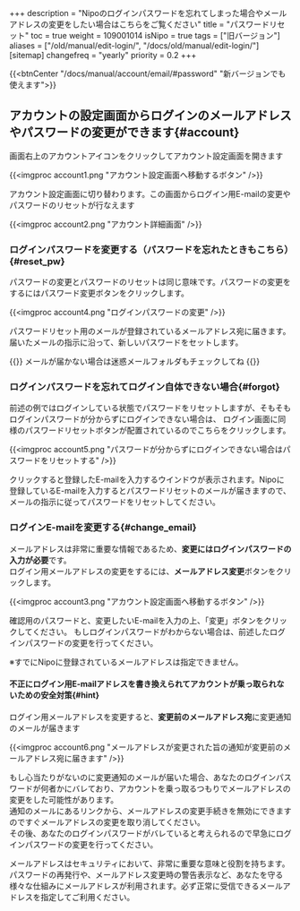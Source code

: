 +++
description = "Nipoのログインパスワードを忘れてしまった場合やメールアドレスの変更をしたい場合はこちらをご覧ください"
title = "パスワードリセット"
toc = true
weight = 109001014
isNipo = true
tags = ["旧バージョン"]
aliases = ["/old/manual/edit-login/", "/docs/old/manual/edit-login/"]
[sitemap]
  changefreq = "yearly"
  priority = 0.2
+++

{{<btnCenter "/docs/manual/account/email/#password" "新バージョンでも使えます">}}

## アカウントの設定画面からログインのメールアドレスやパスワードの変更ができます{#account}

画面右上のアカウントアイコンをクリックしてアカウント設定画面を開きます

{{<imgproc account1.png "アカウント設定画面へ移動するボタン" />}}

アカウント設定画面に切り替わります。この画面からログイン用E-mailの変更やパスワードのリセットが行なえます

{{<imgproc account2.png "アカウント詳細画面" />}}

### ログインパスワードを変更する（パスワードを忘れたときもこちら）{#reset_pw}

パスワードの変更とパスワードのリセットは同じ意味です。パスワードの変更をするにはパスワード変更ボタンをクリックします。

{{<imgproc account4.png "ログインパスワードの変更" />}}

パスワードリセット用のメールが登録されているメールアドレス宛に届きます。
届いたメールの指示に沿って、新しいパスワードをセットします。

{{<alice pos="left" icon="default">}}
メールが届かない場合は迷惑メールフォルダもチェックしてね
{{</alice>}}

### ログインパスワードを忘れてログイン自体できない場合{#forgot}

前述の例ではログインしている状態でパスワードをリセットしますが、そもそもログインパスワードが分からずにログインできない場合は、
ログイン画面に同様のパスワードリセットボタンが配置されているのでこちらをクリックします。

{{<imgproc account5.png "パスワードが分からずにログインできない場合はパスワードをリセットする" />}}

クリックすると登録したE-mailを入力するウインドウが表示されます。Nipoに登録しているE-mailを入力するとパスワードリセットのメールが届きますので、
メールの指示に従ってパスワードをリセットしてください。

### ログインE-mailを変更する{#change_email}

メールアドレスは非常に重要な情報であるため、**変更にはログインパスワードの入力が必要**です。  
ログイン用メールアドレスの変更をするには、**メールアドレス変更**ボタンをクリックします。  

{{<imgproc account3.png "アカウント設定画面へ移動するボタン" />}}

確認用のパスワードと、変更したいE-mailを入力の上、「変更」ボタンをクリックしてください。
もしログインパスワードがわからない場合は、前述したログインパスワードの変更を行ってください。

※すでにNipoに登録されているメールアドレスは指定できません。

#### 不正にログイン用E-mailアドレスを書き換えられてアカウントが乗っ取られないための安全対策{#hint}

ログイン用メールアドレスを変更すると、**変更前のメールアドレス宛**に変更通知のメールが届きます

{{<imgproc account6.png "メールアドレスが変更された旨の通知が変更前のメールアドレス宛に届きます" />}}

もし心当たりがないのに変更通知のメールが届いた場合、あなたのログインパスワードが何者かにバレており、アカウントを乗っ取るつもりでメールアドレスの変更をした可能性があります。  
通知のメールにあるリンクから、メールアドレスの変更手続きを無効にできますのですぐメールアドレスの変更を取り消してください。  
その後、あなたのログインパスワードがバレていると考えられるので早急にログインパスワードの変更を行ってください。  

メールアドレスはセキュリティにおいて、非常に重要な意味と役割を持ちます。パスワードの再発行や、メールアドレス変更時の警告表示など、あなたを守る様々な仕組みにメールアドレスが利用されます。必ず正常に受信できるメールアドレスを指定してご利用ください。